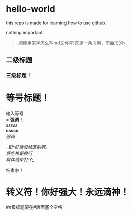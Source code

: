 # hello-world

this repo is made for learning how to use github.

nothing important.

>顺便用来学怎么写md文件吧
>这是一条引用，前面加的\>  


## 二级标题  
### 三级标题！
等号标题！
=========
输入等号  
 \=
__强调！__  
*sssss*  
**sssss**  
_强调_  

_\_和*好像没啥区别啊。  
俩空格是换行  
斜体结束打个\__

结束啦！

# __转义符！你好强大！永远滴神！__  
#n级标题要在#后面塞个空格
